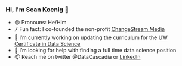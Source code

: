 ### Hi, I'm Sean Koenig 👋
- 😄 Pronouns: He/Him
- ⚡ Fun fact: I co-founded the non-profit [ChangeStream Media](https://changestreammedia.org/)
- 🔭 I’m currently working on updating the curriculum for the [UW Certificate in Data Science](https://www.pce.uw.edu/certificates/data-science)
- 🤔 I’m looking for help with finding a full time data science position
- 📫 Reach me on twitter @DataCascadia or [LinkedIn](https://www.linkedin.com/in/sean-koenig-seattle/)
<!--
**DataCascadia/DataCascadia** is a ✨ _special_ ✨ repository because its `README.md` (this file) appears on your GitHub profile.

Here are some ideas to get you started:

- 🔭 I’m currently working on ...
- 🌱 I’m currently learning ...
- 👯 I’m looking to collaborate on ...
- 🤔 I’m looking for help with ...
- 💬 Ask me about ...
- 📫 How to reach me: ...
- 😄 Pronouns: ...
- ⚡ Fun fact: ...
-->
